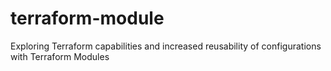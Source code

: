 # terraform-module
Exploring Terraform capabilities and increased reusability of configurations with Terraform Modules
